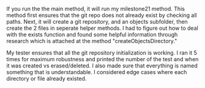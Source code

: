 If you run the the main method, it will run my milestone21 method. This method first ensures that the git repo does not already exist by checking all paths. Next, it will create a git repository, and an objects subfolder, then create the 2 files in seperate helper methods. I had to figure out how to deal with the exists function and found some helpful information through research which is attached at the method "createObjectsDirectory."

My tester ensures that all the git repository initialization is working. I ran it 5 times for maximum robustness and printed the number of the test and when it was created vs erased/deleted. I also made sure that everything is named something that is understandable. I considered edge cases where each directory or file already existed.